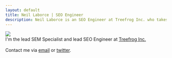 ```yaml
---
layout: default
title: Neil Laborce | SEO Engineer
description: Neil Laborce is an SEO Engineer at Treefrog Inc. who takes a results-oritened, data-driven, users-first approach to optimizing websites.
---
```

  <img src="{{ site.baseurl }}/images/neillaborce.png">
  <br>I'm the lead SEM Specialist and lead SEO Engineer at <a href="https://www.treefrog.ca">Treefrog Inc.</a>
  <br>
  <br>Contact me via <a href="mailto:neil@treefrog.ca">email</a> or <a href="https://twitter.com/NeilLaborce">twitter</a>.
  <br>

